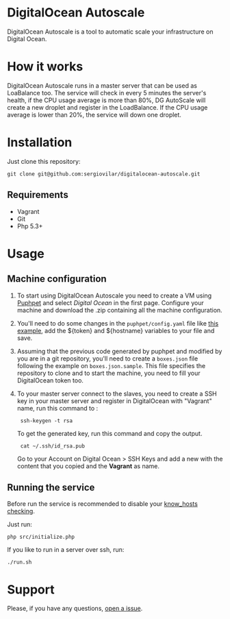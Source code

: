 # DigitalOcean Autoscale

DigitalOcean Autoscale is a tool to automatic scale your infrastructure on Digital Ocean.

# How it works

DigitalOcean Autoscale runs in a master server that can be used as LoaBalance too. The service will check in every 5 minutes the server's health, if the CPU usage average is more than 80%, DG AutoScale will create a new droplet and register in the LoadBalance. If the CPU usage average is lower than 20%, the service will down one droplet.

# Installation

Just clone this repository:
	
	git clone git@github.com:sergiovilar/digitalocean-autoscale.git

## Requirements

* Vagrant
* Git
* Php 5.3+

# Usage

## Machine configuration

1. To start using DigitalOcean Autoscale you need to create a VM using [Puphpet](https://puphpet.com/) and select *Digital Ocean* in the first page. Configure your machine and download the .zip containing all the machine configuration.

2. You'll need to do some changes in the `puphpet/config.yaml` file like [this example](https://github.com/sergiovilar/dg-application-server/blob/master/puphpet/config.yaml), add the ${token} and ${hostname} variables to your file and save.

3. Assuming that the previous code generated by puphpet and modified by you are in a git repository, you'll need to create a `boxes.json` file following the example on `boxes.json.sample`. This file specifies the repository to clone and to start the machine, you need to fill your DigitalOcean token too.

4. To your master server connect to the slaves, you need to create a SSH key in your master server and register in DigitalOcean with "Vagrant" name, run this command to :

		ssh-keygen -t rsa
	
	To get the generated key, run this command and copy the output.
		
		cat ~/.ssh/id_rsa.pub
		
	Go to your Account on Digital Ocean > SSH Keys and add a new with the content that you copied and the **Vagrant** as name.
	
## Running the service

Before run the service is recommended to disable your [know_hosts checking](http://www.joedog.org/2012/07/ssh-disable-known_hosts-prompt/).

Just run:

	php src/initialize.php

If you like to run in a server over ssh, run:

    ./run.sh
    
# Support

Please, if you have any questions, [open a issue](https://github.com/sergiovilar/digitalocean-autoscale/issues).